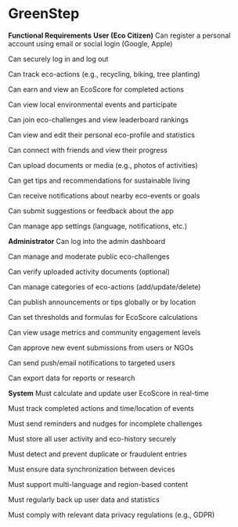 # GreenStep
****Functional Requirements****
**User (Eco Citizen)**
Can register a personal account using email or social login (Google, Apple)

Can securely log in and log out

Can track eco-actions (e.g., recycling, biking, tree planting)

Can earn and view an EcoScore for completed actions

Can view local environmental events and participate

Can join eco-challenges and view leaderboard rankings

Can view and edit their personal eco-profile and statistics

Can connect with friends and view their progress

Can upload documents or media (e.g., photos of activities)

Can get tips and recommendations for sustainable living

Can receive notifications about nearby eco-events or goals

Can submit suggestions or feedback about the app

Can manage app settings (language, notifications, etc.)

**Administrator**
Can log into the admin dashboard

Can manage and moderate public eco-challenges

Can verify uploaded activity documents (optional)

Can manage categories of eco-actions (add/update/delete)

Can publish announcements or tips globally or by location

Can set thresholds and formulas for EcoScore calculations

Can view usage metrics and community engagement levels

Can approve new event submissions from users or NGOs

Can send push/email notifications to targeted users

Can export data for reports or research

**System**
Must calculate and update user EcoScore in real-time

Must track completed actions and time/location of events

Must send reminders and nudges for incomplete challenges

Must store all user activity and eco-history securely

Must detect and prevent duplicate or fraudulent entries

Must ensure data synchronization between devices

Must support multi-language and region-based content

Must regularly back up user data and statistics

Must comply with relevant data privacy regulations (e.g., GDPR)
